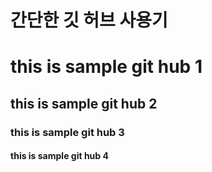 # 간단한 깃 허브 사용기

# this is sample git hub 1

## this is sample git hub 2

### this is sample git hub 3

#### this is sample git hub 4
